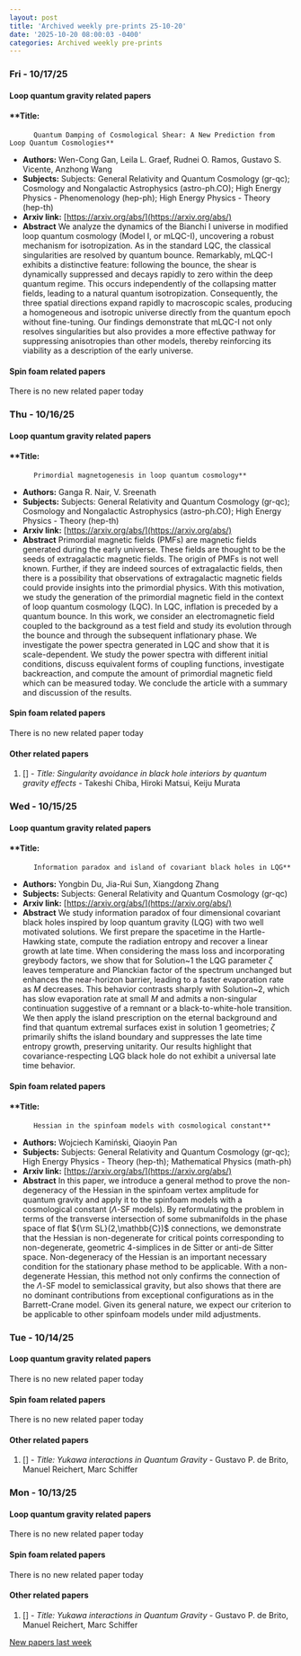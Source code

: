 ```yaml
---
layout: post
title: 'Archived weekly pre-prints 25-10-20'
date: '2025-10-20 08:00:03 -0400'
categories: Archived weekly pre-prints
---
```



### Fri - 10/17/25

#### Loop quantum gravity related papers

#### **Title:
          Quantum Damping of Cosmological Shear: A New Prediction from Loop Quantum Cosmologies**
 - **Authors:** Wen-Cong Gan, Leila L. Graef, Rudnei O. Ramos, Gustavo S. Vicente, Anzhong Wang
 - **Subjects:** Subjects:
General Relativity and Quantum Cosmology (gr-qc); Cosmology and Nongalactic Astrophysics (astro-ph.CO); High Energy Physics - Phenomenology (hep-ph); High Energy Physics - Theory (hep-th)
 - **Arxiv link:** [https://arxiv.org/abs/](https://arxiv.org/abs/)
 - **Abstract**
 We analyze the dynamics of the Bianchi I universe in modified loop quantum cosmology (Model I, or mLQC-I), uncovering a robust mechanism for isotropization. As in the standard LQC, the classical singularities are resolved by quantum bounce. Remarkably, mLQC-I exhibits a distinctive feature: following the bounce, the shear is dynamically suppressed and decays rapidly to zero within the deep quantum regime. This occurs independently of the collapsing matter fields, leading to a natural quantum isotropization. Consequently, the three spatial directions expand rapidly to macroscopic scales, producing a homogeneous and isotropic universe directly from the quantum epoch without fine-tuning. Our findings demonstrate that mLQC-I not only resolves singularities but also provides a more effective pathway for suppressing anisotropies than other models, thereby reinforcing its viability as a description of the early universe. 

#### Spin foam related papers

There is no new related paper today 

### Thu - 10/16/25

#### Loop quantum gravity related papers

#### **Title:
          Primordial magnetogenesis in loop quantum cosmology**
 - **Authors:** Ganga R. Nair, V. Sreenath
 - **Subjects:** Subjects:
General Relativity and Quantum Cosmology (gr-qc); Cosmology and Nongalactic Astrophysics (astro-ph.CO); High Energy Physics - Theory (hep-th)
 - **Arxiv link:** [https://arxiv.org/abs/](https://arxiv.org/abs/)
 - **Abstract**
 Primordial magnetic fields (PMFs) are magnetic fields generated during the early universe. These fields are thought to be the seeds of extragalactic magnetic fields. The origin of PMFs is not well known. Further, if they are indeed sources of extragalactic fields, then there is a possibility that observations of extragalactic magnetic fields could provide insights into the primordial physics. With this motivation, we study the generation of the primordial magnetic field in the context of loop quantum cosmology (LQC). In LQC, inflation is preceded by a quantum bounce. In this work, we consider an electromagnetic field coupled to the background as a test field and study its evolution through the bounce and through the subsequent inflationary phase. We investigate the power spectra generated in LQC and show that it is scale-dependent. We study the power spectra with different initial conditions, discuss equivalent forms of coupling functions, investigate backreaction, and compute the amount of primordial magnetic field which can be measured today. We conclude the article with a summary and discussion of the results. 

#### Spin foam related papers

There is no new related paper today 



#### Other related papers

1. [[]](https://arxiv.org/abs/) - *Title:
          Singularity avoidance in black hole interiors by quantum gravity effects* - Takeshi Chiba, Hiroki Matsui, Keiju Murata



### Wed - 10/15/25

#### Loop quantum gravity related papers

#### **Title:
          Information paradox and island of covariant black holes in LQG**
 - **Authors:** Yongbin Du, Jia-Rui Sun, Xiangdong Zhang
 - **Subjects:** Subjects:
General Relativity and Quantum Cosmology (gr-qc)
 - **Arxiv link:** [https://arxiv.org/abs/](https://arxiv.org/abs/)
 - **Abstract**
 We study information paradox of four dimensional covariant black holes inspired by loop quantum gravity (LQG) with two well motivated solutions. We first prepare the spacetime in the Hartle-Hawking state, compute the radiation entropy and recover a linear growth at late time. When considering the mass loss and incorporating greybody factors, we show that for Solution~1 the LQG parameter $\zeta$ leaves temperature and Planckian factor of the spectrum unchanged but enhances the near-horizon barrier, leading to a faster evaporation rate as $M$ decreases. This behavior contrasts sharply with Solution~2, which has slow evaporation rate at small $M$ and admits a non-singular continuation suggestive of a remnant or a black-to-white-hole transition. We then apply the island prescription on the eternal background and find that quantum extremal surfaces exist in solution 1 geometries; $\zeta$ primarily shifts the island boundary and suppresses the late time entropy growth, preserving unitarity. Our results highlight that covariance-respecting LQG black hole do not exhibit a universal late time behavior. 

#### Spin foam related papers

#### **Title:
          Hessian in the spinfoam models with cosmological constant**
 - **Authors:** Wojciech Kamiński, Qiaoyin Pan
 - **Subjects:** Subjects:
General Relativity and Quantum Cosmology (gr-qc); High Energy Physics - Theory (hep-th); Mathematical Physics (math-ph)
 - **Arxiv link:** [https://arxiv.org/abs/](https://arxiv.org/abs/)
 - **Abstract**
 In this paper, we introduce a general method to prove the non-degeneracy of the Hessian in the spinfoam vertex amplitude for quantum gravity and apply it to the spinfoam models with a cosmological constant ($\Lambda$-SF models). By reformulating the problem in terms of the transverse intersection of some submanifolds in the phase space of flat ${\rm SL}(2,\mathbb{C})$ connections, we demonstrate that the Hessian is non-degenerate for critical points corresponding to non-degenerate, geometric 4-simplices in de Sitter or anti-de Sitter space. Non-degeneracy of the Hessian is an important necessary condition for the stationary phase method to be applicable. With a non-degenerate Hessian, this method not only confirms the connection of the $\Lambda$-SF model to semiclassical gravity, but also shows that there are no dominant contributions from exceptional configurations as in the Barrett-Crane model. Given its general nature, we expect our criterion to be applicable to other spinfoam models under mild adjustments. 

### Tue - 10/14/25

#### Loop quantum gravity related papers

There is no new related paper today 

#### Spin foam related papers

There is no new related paper today 



#### Other related papers

1. [[]](https://arxiv.org/abs/) - *Title:
          Yukawa interactions in Quantum Gravity* - Gustavo P. de Brito, Manuel Reichert, Marc Schiffer



### Mon - 10/13/25

#### Loop quantum gravity related papers

There is no new related paper today 

#### Spin foam related papers

There is no new related paper today 



#### Other related papers

1. [[]](https://arxiv.org/abs/) - *Title:
          Yukawa interactions in Quantum Gravity* - Gustavo P. de Brito, Manuel Reichert, Marc Schiffer






[New papers last week]({{site.url}}/archived/weekly/pre-prints/2025/10/13/archived_weekly_papers.html)